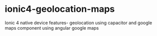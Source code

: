 # ionic4-geolocation-maps
Ionic 4 native device features- geolocation using capacitor and google maps component using angular google maps
